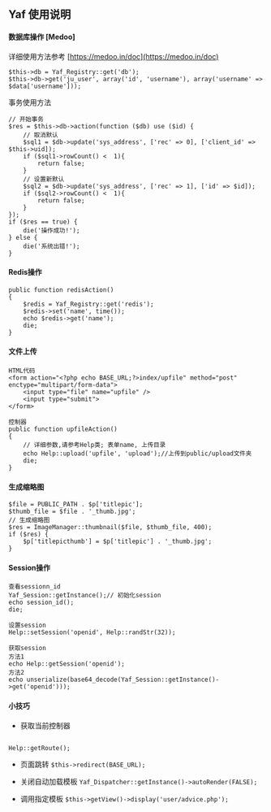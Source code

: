 ## Yaf 使用说明



#### 数据库操作 [Medoo]
详细使用方法参考 [https://medoo.in/doc](https://medoo.in/doc)

````
$this->db = Yaf_Registry::get('db');
$this->db->get('ju_user', array('id', 'username'), array('username' => $data['username']));
````
事务使用方法

````
// 开始事务
$res = $this->db->action(function ($db) use ($id) {
    // 取消默认
    $sql1 = $db->update('sys_address', ['rec' => 0], ['client_id' => $this->uid]);
    if ($sql1->rowCount() <  1){
        return false;
    }
    // 设置新默认
    $sql2 = $db->update('sys_address', ['rec' => 1], ['id' => $id]);
    if ($sql2->rowCount() <  1){
        return false;
    }
});
if ($res == true) {
    die('操作成功!');
} else {
    die('系统出错!');
}
````


#### Redis操作
````
public function redisAction()
{
    $redis = Yaf_Registry::get('redis');
    $redis->set('name', time());
    echo $redis->get('name');
    die;
}
````

#### 文件上传
````
HTML代码
<form action="<?php echo BASE_URL;?>index/upfile" method="post" enctype="multipart/form-data">
    <input type="file" name="upfile" />
    <input type="submit">
</form>
````

````
控制器
public function upfileAction()
{
	// 详细参数,请参考Help类; 表单name, 上传目录
    echo Help::upload('upfile', 'upload');//上传到public/upload文件夹
    die;
}
````

#### 生成缩略图
````
$file = PUBLIC_PATH . $p['titlepic'];
$thumb_file = $file . '_thumb.jpg';
// 生成缩略图
$res = ImageManager::thumbnail($file, $thumb_file, 400);
if ($res) {
    $p['titlepicthumb'] = $p['titlepic'] . '_thumb.jpg';
}
````

#### Session操作
````
查看sessionn_id
Yaf_Session::getInstance();// 初始化session
echo session_id();
die;
````

````
设置session
Help::setSession('openid', Help::randStr(32));
````

````
获取session
方法1
echo Help::getSession('openid');
方法2
echo unserialize(base64_decode(Yaf_Session::getInstance()->get('openid')));
````


#### 小技巧
- 获取当前控制器
<code>
Help::getRoute();
</code>

- 页面跳转
<code>$this->redirect(BASE_URL);</code>

- 关闭自动加载模板
<code>Yaf_Dispatcher::getInstance()->autoRender(FALSE);</code>

- 调用指定模板
<code>$this->getView()->display('user/advice.php');</code>